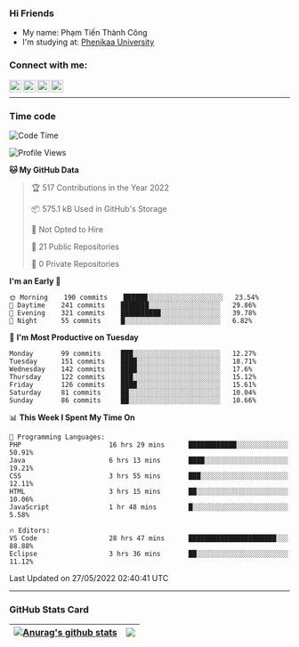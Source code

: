 ### Hi Friends

- My name: Phạm Tiến Thành Công
- I'm studying at: [Phenikaa University]


### Connect with me:
[<img align="left" alt="PhamTienThanhCong | Facebook" width="22px" src="https://upload.wikimedia.org/wikipedia/commons/thumb/1/16/Facebook-icon-1.png/640px-Facebook-icon-1.png" />][facebook]
[<img align="left" alt="PhamTienThanhCong | Zalo" width="22px" src="https://www.anphatpc.com.vn/template/anphat_2020v2/images/icon-zalo.jpg" />][zalo]
[<img align="left" alt="PhamTienThanhCong | LinkedIn" width="22px" src="https://cdn3.iconfinder.com/data/icons/inficons/512/linkedin.png" />][linkedin]
[<img align="left" alt="PhamTienThanhCong | tiktok" width="22px" src="https://cdn.worldvectorlogo.com/logos/tiktok-logo.svg" />][tiktok]

<br />

---

### Time code

<!--START_SECTION:waka-->
![Code Time](http://img.shields.io/badge/Code%20Time-379%20hrs%2044%20mins-blue)

![Profile Views](http://img.shields.io/badge/Profile%20Views-109-blue)

**🐱 My GitHub Data** 

> 🏆 517 Contributions in the Year 2022
 > 
> 📦 575.1 kB Used in GitHub's Storage 
 > 
> 🚫 Not Opted to Hire
 > 
> 📜 21 Public Repositories 
 > 
> 🔑 0 Private Repositories  
 > 
**I'm an Early 🐤** 

```text
🌞 Morning    190 commits    ██████░░░░░░░░░░░░░░░░░░░   23.54% 
🌆 Daytime    241 commits    ███████░░░░░░░░░░░░░░░░░░   29.86% 
🌃 Evening    321 commits    ██████████░░░░░░░░░░░░░░░   39.78% 
🌙 Night      55 commits     █░░░░░░░░░░░░░░░░░░░░░░░░   6.82%

```
📅 **I'm Most Productive on Tuesday** 

```text
Monday       99 commits     ███░░░░░░░░░░░░░░░░░░░░░░   12.27% 
Tuesday      151 commits    ████░░░░░░░░░░░░░░░░░░░░░   18.71% 
Wednesday    142 commits    ████░░░░░░░░░░░░░░░░░░░░░   17.6% 
Thursday     122 commits    ███░░░░░░░░░░░░░░░░░░░░░░   15.12% 
Friday       126 commits    ████░░░░░░░░░░░░░░░░░░░░░   15.61% 
Saturday     81 commits     ██░░░░░░░░░░░░░░░░░░░░░░░   10.04% 
Sunday       86 commits     ██░░░░░░░░░░░░░░░░░░░░░░░   10.66%

```


📊 **This Week I Spent My Time On** 

```text
💬 Programming Languages: 
PHP                      16 hrs 29 mins      ████████████░░░░░░░░░░░░░   50.91% 
Java                     6 hrs 13 mins       ████░░░░░░░░░░░░░░░░░░░░░   19.21% 
CSS                      3 hrs 55 mins       ███░░░░░░░░░░░░░░░░░░░░░░   12.11% 
HTML                     3 hrs 15 mins       ██░░░░░░░░░░░░░░░░░░░░░░░   10.06% 
JavaScript               1 hr 48 mins        █░░░░░░░░░░░░░░░░░░░░░░░░   5.58%

🔥 Editors: 
VS Code                  28 hrs 47 mins      ██████████████████████░░░   88.88% 
Eclipse                  3 hrs 36 mins       ██░░░░░░░░░░░░░░░░░░░░░░░   11.12%

```


 Last Updated on 27/05/2022 02:40:41 UTC
<!--END_SECTION:waka-->

---

### GitHub Stats Card

| <a href="https://github.com/phamtienthanhcong"><img align="center" src="https://github-readme-stats.vercel.app/api?username=PhamTienThanhCong&show_icons=true&include_all_commits=true&theme=buefy&hide_border=true&theme=ocean_dark" alt="Anurag's github stats" /></a> | <a href="https://github.com/phamtienthanhcong"><img align="center" src="https://github-readme-stats.vercel.app/api/top-langs/?username=PhamTienThanhCong&layout=compact&theme=buefy&hide_border=true&theme=ocean_dark" /></a> |
| ------------- | ------------- |

[Phenikaa University]: https://phenikaa-uni.edu.vn/vi
[facebook]: https://www.facebook.com/phamtienthanhcong
[linkedin]: https://linkedin.com/in/phamtienthanhcong
[zalo]: https://zalo.me/0396396332
[tiktok]: https://www.tiktok.com/@phamtienthanhcong
[web]: https://github.com/PhamTienThanhCong/web_dev
[min project]: https://github.com/PhamTienThanhCong/Project-Of-Web
[c and cpp]: https://github.com/PhamTienThanhCong/Code_C_and_Cpro
[python]: https://github.com/PhamTienThanhCong/Python_beginer
